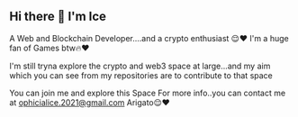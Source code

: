 ## Hi there 👋 I'm Ice
A Web and Blockchain Developer....and a crypto enthusiast 😌❤️ 
I'm a huge fan of Games btw🔥❤️


I'm still tryna explore the crypto and web3 space at large...and 
my aim which you can see from my repositories are to contribute to that space

You can join me and explore this Space
For more info..you can contact me at ophicialice.2021@gmail.com
Arigato😌❤️

